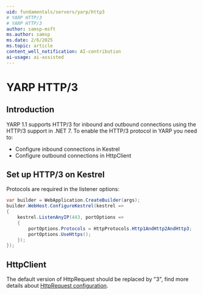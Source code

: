 ```yaml
---
uid: fundamentals/servers/yarp/http3
# YARP HTTP/3
# YARP HTTP/3
author: samsp-msft
ms.author: samsp
ms.date: 2/6/2025
ms.topic: article
content_well_notification: AI-contribution
ai-usage: ai-assisted
---
```


# YARP HTTP/3

## Introduction
YARP 1.1 supports HTTP/3 for inbound and outbound connections using the HTTP/3 support in .NET 7. To enable the HTTP/3 protocol in YARP you need to:
- Configure inbound connections in Kestrel
- Configure outbound connections in HttpClient 

## Set up HTTP/3 on Kestrel

Protocols are required in the listener options:
```C#
var builder = WebApplication.CreateBuilder(args);
builder.WebHost.ConfigureKestrel(kestrel =>
{
    kestrel.ListenAnyIP(443, portOptions =>
    {
        portOptions.Protocols = HttpProtocols.Http1AndHttp2AndHttp3;
        portOptions.UseHttps();
    });
});
```

## HttpClient

The default version of HttpRequest should be replaced by "3", find more details about [HttpRequest configuration](http-client-config.md#httprequest).



